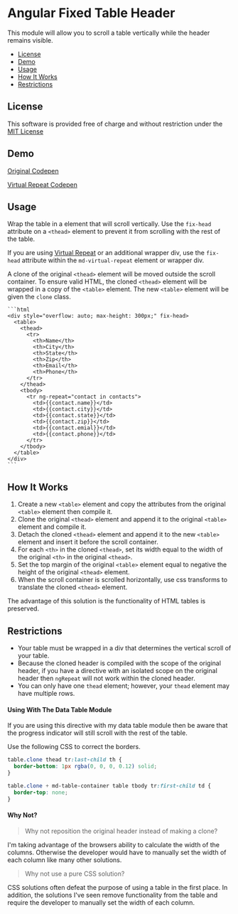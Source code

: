 # Angular Fixed Table Header

This module will allow you to scroll a table vertically while the header remains visible.

* [License](#license)
* [Demo](#demo)
* [Usage](#usage)
* [How It Works](#how-it-works)
* [Restrictions](#restrictions)

## License

This software is provided free of charge and without restriction under the [MIT License](LICENSE.md)

## Demo

[Original Codepen](http://codepen.io/enigmatic/pen/BjxqVw/)

[Virtual Repeat Codepen](http://codepen.io/enigmatic/pen/bEMQNj/)


## Usage

Wrap the table in a element that will scroll vertically. Use the `fix-head` attribute on a `<thead>` element to prevent it from scrolling with the rest of the table.

If you are using [Virtual Repeat](https://material.angularjs.org/latest/demo/virtualRepeat) or an additional wrapper div, use the `fix-head` attribute within the `md-virtual-repeat` element or wrapper div.

A clone of the original `<thead>` element will be moved outside the scroll container. To ensure valid HTML, the cloned `<thead>` element will be wrapped in a copy of the `<table>` element. The new `<table>` element will be given the `clone` class.

	```html
	<div style="overflow: auto; max-height: 300px;" fix-head>
	  <table>
	    <thead>
	      <tr>
	        <th>Name</th>
	        <th>City</th>
	        <th>State</th>
	        <th>Zip</th>
	        <th>Email</th>
	        <th>Phone</th>
	      </tr>
	    </thead>
	    <tbody>
	      <tr ng-repeat="contact in contacts">
	        <td>{{contact.name}}</td>
	        <td>{{contact.city}}</td>
	        <td>{{contact.state}}</td>
	        <td>{{contact.zip}}</td>
	        <td>{{contact.emial}}</td>
	        <td>{{contact.phone}}</td>
	      </tr>
	    </tbody>
	  </table>
	</div>
	```

## How It Works

1. Create a new `<table>` element and copy the attributes from the original `<table>` element then compile it.
2. Clone the original `<thead>` element and append it to the original `<table>` element and compile it.
3. Detach the cloned `<thead>` element and append it to the new `<table>` element and insert it before the scroll container.
4. For each `<th>` in the cloned `<thead>`, set its width equal to the width of the original `<th>` in the original `<thead>`.
5. Set the top margin of the original `<table>` element equal to negative the height of the original `<thead>` element.
6. When the scroll container is scrolled horizontally, use css transforms to translate the cloned `<thead>` element.

The advantage of this solution is the functionality of HTML tables is preserved.

## Restrictions
 
* Your table must be wrapped in a div that determines the vertical scroll of your table.
* Because the cloned header is compiled with the scope of the original header, if you have a directive with an isolated scope on the original header then `ngRepeat` will not work within the cloned header.
* You can only have one `thead` element; however, your `thead` element may have multiple rows.

#### Using With The Data Table Module

If you are using this directive with my data table module then be aware that the progress indicator will still scroll with the rest of the table.

Use the following CSS to correct the borders.

```css
table.clone thead tr:last-child th {
  border-bottom: 1px rgba(0, 0, 0, 0.12) solid;
}

table.clone + md-table-container table tbody tr:first-child td {
  border-top: none;
}
```

#### Why Not?

> Why not reposition the original header instead of making a clone?

I'm taking advantage of the browsers ability to calculate the width of the columns. Otherwise the developer would have to manually set the width of each column like many other solutions.

> Why not use a pure CSS solution?

CSS solutions often defeat the purpose of using a table in the first place. In addition, the solutions I've seen remove functionality from the table and require the developer to manually set the width of each column.
